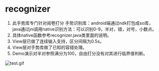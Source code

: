 ﻿# recognizer
1. 此手势库专门针对阅卷打分
手势识别库：android端通过ndk打包成so库，java通过jni调用native识别方法：可以识别0-9，半对，错，对号，小数点。
2. 具体native函数参考recognizer.java类里面的说明。
3. View层已做了连续输入支持，区分间隔为0.5s。
4. View层对手势库做了已知的容错处理。
5. Demo演示对半对参照满分为100，自由打分没有对其进行临界值判断。

![test.gif](https://github.com/MarsToken/recognizer/raw/master/app/test.gif)